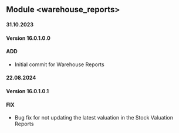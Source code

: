 ## Module <warehouse_reports>

#### 31.10.2023
#### Version 16.0.1.0.0
#### ADD
- Initial commit for Warehouse Reports

#### 22.08.2024
#### Version 16.0.1.0.1
#### FIX
- Bug fix for not updating the latest valuation in the Stock Valuation  Reports
